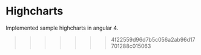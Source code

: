 
# Highcharts
Implemented sample highcharts in angular 4.
>>>>>>> 4f22559d96d7b5c056a2ab96d17701288c015063
